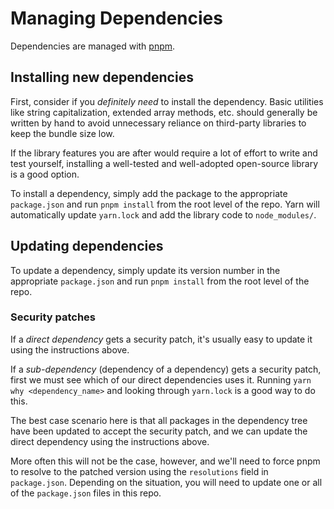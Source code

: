 # Managing Dependencies

Dependencies are managed with [pnpm](https://pnpm.io/).

## Installing new dependencies

First, consider if you _definitely need_ to install the dependency. Basic utilities like string capitalization, extended array methods, etc. should generally be written by hand to avoid unnecessary reliance on third-party libraries to keep the bundle size low.

If the library features you are after would require a lot of effort to write and test yourself, installing a well-tested and well-adopted open-source library is a good option.

To install a dependency, simply add the package to the appropriate `package.json` and run `pnpm install` from the root level of the repo. Yarn will automatically update `yarn.lock` and add the library code to `node_modules/`.

## Updating dependencies

To update a dependency, simply update its version number in the appropriate `package.json` and run `pnpm install` from the root level of the repo.

### Security patches

If a _direct dependency_ gets a security patch, it's usually easy to update it using the instructions above.

If a _sub-dependency_ (dependency of a dependency) gets a security patch, first we must see which of our direct dependencies uses it. Running `yarn why <dependency_name>` and looking through `yarn.lock` is a good way to do this.

The best case scenario here is that all packages in the dependency tree have been updated to accept the security patch, and we can update the direct dependency using the instructions above.

More often this will not be the case, however, and we'll need to force pnpm to resolve to the patched version using the `resolutions` field in `package.json`. Depending on the situation, you will need to update one or all of the `package.json` files in this repo.
